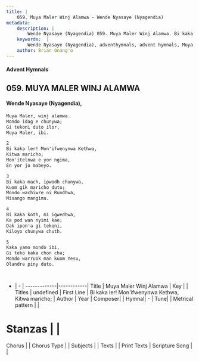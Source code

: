 ```yaml
---
title: |
    059. Muya Maler Winj Alamwa - Wende Nyasaye (Nyagendia)
metadata:
    description: |
        Wende Nyasaye (Nyagendia) 059. Muya Maler Winj Alamwa. Bi kaka ler! Mon'ifwenynwa Kethwa, Kitwa maricho; Mon'itelnwa e yor ngima, En yor jo mabeyo.  
    keywords:  |
        Wende Nyasaye (Nyagendia), adventhymnals, advent hymnals, Muya Maler Winj Alamwa, Bi kaka ler! Mon'ifwenynwa Kethwa, Kitwa maricho;. 
    author: Brian Onang'o
---
```


#### Advent Hymnals
## 059. MUYA MALER WINJ ALAMWA
####  Wende Nyasaye (Nyagendia),

```txt
Muya Maler, winj alamwa.
Mondo idag e chunywa;
Gi tekoni duto ilor,
Muya Maler, ibi.

2
Bi kaka ler! Mon'ifwenynwa Kethwa,
Kitwa maricho;
Mon'itelnwa e yor ngima,
En yor jo mabeyo.

3
Bi kaka mach, ipwodh chunywa,
Kuom gik maricho duto;
Mondo wachiwre ni Ruodhwa,
Misango mangima.

4
Bi kaka koth, mi igwedhwa,
Ka pod wan nyimi kae;
Dak ipon'a gi tekoni,
Kiloyo chunywa chuth.

5
Kaka yamo mondo ibi,
Gi teko kaka chon cha;
Mondo warruok man kuom Yesu,
Olandre piny duto.




```

- |   -  |
-------------|------------|
Title | Muya Maler Winj Alamwa |
Key |  |
Titles | undefined |
First Line | Bi kaka ler! Mon'ifwenynwa Kethwa, Kitwa maricho; |
Author | 
Year | 
Composer| |
Hymnal|  - |
Tune|  |
Metrical pattern | |
# Stanzas |  |
Chorus |  |
Chorus Type |  |
Subjects | |
Texts |  |
Print Texts | 
Scripture Song |  |
    
